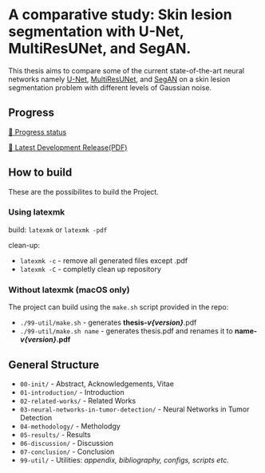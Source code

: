 # A comparative study: Skin lesion segmentation with U-Net, MultiResUNet, and SegAN.
This thesis aims to compare some of the current state-of-the-art neural networks namely  [U-Net](https://arxiv.org/pdf/1505.04597.pdf), [MultiResUNet](https://arxiv.org/pdf/1902.04049.pdf), and [SegAN](https://arxiv.org/pdf/1706.01805.pdf) on a skin lesion segmentation problem with different levels of Gaussian noise.


## Progress
[:link: Progress status](progress.md)

[:page_with_curl: Latest Development Release(PDF)](thesis-report-latest-dev.pdf)

## How to build

These are the possibilites to build the Project.

### Using latexmk

build: `latexmk` or `latexmk -pdf`

clean-up:

* `latexmk -c` - remove all generated files except .pdf
* `latexmk -C` - completly clean up repository

### Without latexmk (macOS only)

The project can build using the `make.sh` script provided in the repo:

* `./99-util/make.sh` - generates __thesis-_v{version}___.pdf
* `./99-util/make.sh name` - generates thesis.pdf and renames it to __name-_v{version}_.pdf__

## General Structure

* `00-init/` - Abstract, Acknowledgements, Vitae
* `01-introduction/` - Introduction
* `02-related-works/` - Related Works
* `03-neural-networks-in-tumor-detection/` - Neural Networks in Tumor Detection
* `04-methodology/` - Metholodgy
* `05-results/` - Results
* `06-discussion/` - Discussion
* `07-conclusion/` - Conclusion
* `99-util/` - Utilities: _appendix, bibliography, configs, scripts etc._

